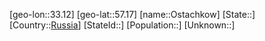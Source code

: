 ﻿---
location: [57.17,33.12]
type: City
tags:
- geo/City


SpocWebEntityId: 33166
isDeleted: false
confidential: public

---
[geo-lon::33.12]
[geo-lat::57.17]
[name::Ostachkow]
[State::]
[Country::[Russia](geo/Continent/Europe/Russia.md)]
[StateId::]
[Population::]
[Unknown::]


